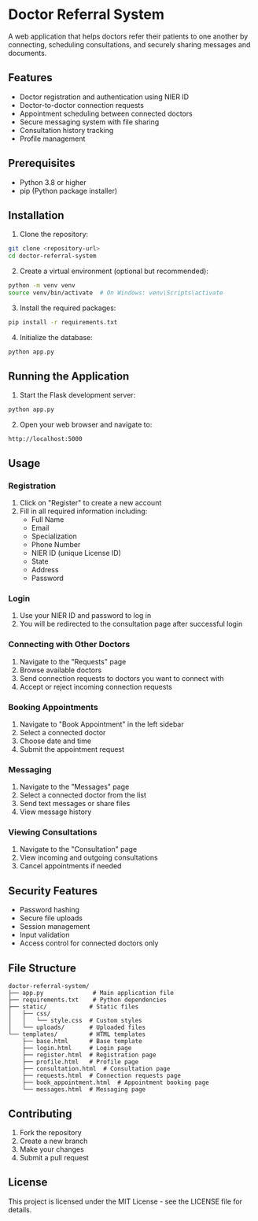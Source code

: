 # Doctor Referral System

A web application that helps doctors refer their patients to one another by connecting, scheduling consultations, and securely sharing messages and documents.

## Features

- Doctor registration and authentication using NIER ID
- Doctor-to-doctor connection requests
- Appointment scheduling between connected doctors
- Secure messaging system with file sharing
- Consultation history tracking
- Profile management

## Prerequisites

- Python 3.8 or higher
- pip (Python package installer)

## Installation

1. Clone the repository:
```bash
git clone <repository-url>
cd doctor-referral-system
```

2. Create a virtual environment (optional but recommended):
```bash
python -m venv venv
source venv/bin/activate  # On Windows: venv\Scripts\activate
```

3. Install the required packages:
```bash
pip install -r requirements.txt
```

4. Initialize the database:
```bash
python app.py
```

## Running the Application

1. Start the Flask development server:
```bash
python app.py
```

2. Open your web browser and navigate to:
```
http://localhost:5000
```

## Usage

### Registration
1. Click on "Register" to create a new account
2. Fill in all required information including:
   - Full Name
   - Email
   - Specialization
   - Phone Number
   - NIER ID (unique License ID)
   - State
   - Address
   - Password

### Login
1. Use your NIER ID and password to log in
2. You will be redirected to the consultation page after successful login

### Connecting with Other Doctors
1. Navigate to the "Requests" page
2. Browse available doctors
3. Send connection requests to doctors you want to connect with
4. Accept or reject incoming connection requests

### Booking Appointments
1. Navigate to "Book Appointment" in the left sidebar
2. Select a connected doctor
3. Choose date and time
4. Submit the appointment request

### Messaging
1. Navigate to the "Messages" page
2. Select a connected doctor from the list
3. Send text messages or share files
4. View message history

### Viewing Consultations
1. Navigate to the "Consultation" page
2. View incoming and outgoing consultations
3. Cancel appointments if needed

## Security Features

- Password hashing
- Secure file uploads
- Session management
- Input validation
- Access control for connected doctors only

## File Structure

```
doctor-referral-system/
├── app.py              # Main application file
├── requirements.txt    # Python dependencies
├── static/            # Static files
│   ├── css/
│   │   └── style.css  # Custom styles
│   └── uploads/       # Uploaded files
└── templates/         # HTML templates
    ├── base.html      # Base template
    ├── login.html     # Login page
    ├── register.html  # Registration page
    ├── profile.html   # Profile page
    ├── consultation.html  # Consultation page
    ├── requests.html  # Connection requests page
    ├── book_appointment.html  # Appointment booking page
    └── messages.html  # Messaging page
```

## Contributing

1. Fork the repository
2. Create a new branch
3. Make your changes
4. Submit a pull request

## License

This project is licensed under the MIT License - see the LICENSE file for details. 